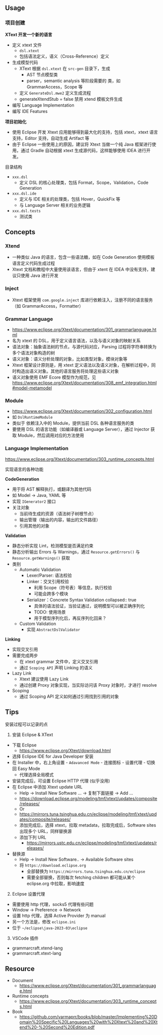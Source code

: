 ## Usage

### 项目创建

**XText 开发一个新的语言**

- 定义 xtext 文件
  - `dsl.xtext`
  - 包括语法定义，语义（Cross-Reference）定义
- 生成模型代码
  - XText 根据 `dsl.xtext` 在 `src-gen` 目录下，生成
    - AST 节点模型类
    - parser，semantic analysis 等阶段需要的 类，如 GrammarAccess，Scope 等
  - 定义 `GenerateDsl.mwe2` 定义生成流程
  - generateXtendStub = false 禁用 xtend 模板文件生成
- 编写 Language Implementation
- 编写 IDE Features

**项目初始化**

- 使用 Eclipse 开发 Xtext 应用能够得到最大化的支持，包括 xtext，xtext 语言支持，Editor 支持，自动生成 Artifact 等
- 由于 Eclipse 一些使用上的原因，建议将 Xtext 当做一个纯 Java 框架进行使用，通过 Gradle 自动根据 xtext 生成源代码，这样能够使用 IDEA 进行开发。

目录结构

- `xxx.dsl`
  - 定义 DSL 的核心处理类，包括 Format，Scope，Validation，Code Generation
- `xxx.dsl.ide`
  - 定义与 IDE 相关的处理类，包括 Hover，QuickFix 等
  - 与 Language Server 相关的业务逻辑
- `xxx.dsl.tests`
  - 测试类

## Concepts

### Xtend

- 一种类似 Java 的语言，包含一些语法糖，如在 Code Generation 使用模板语言定义代码生成过程
- Xtext 文档和教程中大量使用该语言，但由于 xtent 在 IDEA 中没有支持，建议只使用 Java 进行开发

### Inject

- Xtext 框架使用 `com.google.inject` 库进行依赖注入，注册不同的语言服务（如 GrammarAccess，Formatter）

### Grammar Language

- https://www.eclipse.org/Xtext/documentation/301_grammarlanguage.html
- 名为 xtext 的 DSL，用于定义语言语法，以及与语义对象的映射关系
- 语法对象：抽象语法树的节点，与源代码对应，Parsing 过程将字符串转换为多个语法对象构造的树
- 语义对象：语义分析处理的对象，比如类型对象，模块对象等
- Xtext 框架设计原则是，用 xtext 定义语法以及语义对象，在解析过程中，同时构造出语义对象。其他的语言服务将处理这些语义对象
- 语义对象使用 EMF Ecore 模型作为规范，见 https://www.eclipse.org/Xtext/documentation/308_emf_integration.html#model-metamodel

### Module

- https://www.eclipse.org/Xtext/documentation/302_configuration.html
- 如 `DslRuntimeModule`
- 类似于 依赖注入中的 Module，提供当前 DSL 各种语言服务的类
- 要使用 DSL 的语言功能（如编译器或 Language Server），通过 Injector 获取 Module，然后调用对应的方法使用

### Language Implementation

https://www.eclipse.org/Xtext/documentation/303_runtime_concepts.html

实现语言的各种功能

**CodeGeneration**

- 用于将 AST 解释执行，或翻译为其他代码
- 如 Model -> Java, YAML 等
- 实现 `IGenerator2` 接口
- 关注对象
  - 当前待生成的资源（语法树子树根节点）
  - 输出管理（输出的内容，输出的文件路径）
  - 引用其他的对象

**Validation**

- 静态分析实现 Lint，检测模型是否满足约束
- 静态分析输出 Errors 与 Warnings，通过 `Resource.getErrors()` 与 `Resource.getWarnings()` 获取
- 类别
  - Automatic Validation
    - Lexer/Parser: 语法校验
    - Linker：交叉引用校验
      - 利用 Scope（符号表）等信息，执行校验
      - 可能会跨多个模块
    - Serializer：Concrete Syntax Validation
      collapsed:: true
      - 具体的语法验证，当验证通过，说明模型可以被正确序列化
      - TODO: 使用场景
      - 用于模型序列化后，再反序列化回来？
  - Custom Validation
    - 实现 `AbstractDslValidator`

**Linking**

- 实现交叉引用
- 需要完成两步
  - 在 xtext grammar 文件中，定义交叉引用
  - 通过 `Scoping API` 声明 Linking 的语义
- Lazy Link
  - Xtext 建议使用 Lazy Link
  - 通过创建 Proxy 对象实现，当实际访问该 Proxy 对象时，才进行 resolve
- Scoping
  - 通过 Scoping API 定义如何通过引用找到引用的对象

## Tips

安装过程可以记录的点

1. 安装 Eclipse & XText

- 下载 Eclipse
  - https://www.eclipse.org/Xtext/download.html
- 选择 Eclipse IDE for Java Developer 安装
- 在 Installer 中，右上角设置 - `Adavanced Mode` - 连接图标 - 设置代理 - 切换回 Easy Mode
  - 代理选择全局模式
- 安装完成后，可设置 Eclipse HTTP 代理 (似乎没用)
- 在 Eclipse 中添加 Xtext update URL
  - Help -> Install New Software ... -> 复制下面链接 -> Add ...
  - https://download.eclipse.org/modeling/tmf/xtext/updates/composite/releases/
  - Or
  - https://mirrors.tuna.tsinghua.edu.cn/eclipse/modeling/tmf/xtext/updates/composite/releases/
  - 添加完成后，选择 xtext，拉取 metadata，拉取完成后，Software sites 出现多个 URL，同样替换源
  - 添加下列 URL
    - https://mirrors.ustc.edu.cn/eclipse/modeling/tmf/xtext/updates/releases/
- 替换源
  - Help -> Install New Software.. -> Available Software sites
  - 将 `https://download.eclipse.org`
    - 全部替换为 `https://mirrors.tuna.tsinghua.edu.cn/eclipse`
    - 需要全部替换，否则每次 fetching children 都可能从某个 eclipse.org 中拉取，影响速度

2. Eclipse 设置代理

- 需要使用 http 代理，socks5 代理有些问题
- Window -> Preference -> Network
- 设置 http 代理，选择 Active Provider 为 manual
- 另一个方法是，修改 `eclipse.ini`
- 位于 `~/eclipse\java-2023-03\eclipse`

3. VSCode 插件

- grammarcraft.xtend-lang
- grammarcraft.xtext-lang

## Resource

- Document
  - https://www.eclipse.org/Xtext/documentation/301_grammarlanguage.html
- Runtime concepts
  - https://www.eclipse.org/Xtext/documentation/303_runtime_concepts.html
- Book
  - https://github.com/varmaprr/books/blob/master/Implementing%20Domain%20Specific%20Languages%20with%20Xtext%20and%20Xtend%20-%20Second%20Edition.pdf
